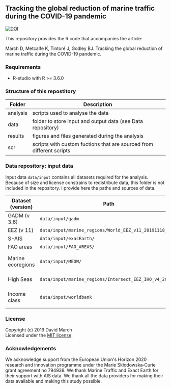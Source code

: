 ## Tracking the global reduction of marine traffic during the COVID-19 pandemic

[![DOI](https://zenodo.org/badge/280381188.svg)](https://zenodo.org/badge/latestdoi/280381188)

This repository provides the R code that accompanies the article:

March D, Metcalfe K, Tintoré J, Godley BJ. Tracking the global reduction of marine traffic during the COVID-19 pandemic.


### Requirements
* R-studio with R >= 3.6.0


### Structure of this repostitory


Folder          |  Description    
--------------- | -------------------
analysis        | scripts used to analyse the data
data            | folder to store input and output data (see Data repository)
results         | figures and files generated during the analysis
scr             | scripts with custom fuctions that are sourced from different scripts



### Data repository: input data

Input data `data/input` contains all datasets required for the analysis. Because of size and license constrains to redistribute data, this folder is not included in the repository. I provide here the paths and sources of data.

Dataset (version) |  Path                         | Description    
----------------- | ----------------------------- | --------------------- 
GADM (v 3.6)      | `data/input/gadm`             | Database of Global Administrative Areas (https://gadm.org/)
EEZ (v 11)        | `data/input/marine_regions/World_EEZ_v11_20191118_gpkg`  | Exclusive Economic Zones (https://www.marineregions.org/)
S-AIS             | `data/input/exacEarth/`       | S-AIS datasets from ExactEarth (https://www.exactearth.com/)
FAO areas         | `data/input/FAO_AREAS/`       | FAO major fishing areas (http://www.fao.org/fishery/area/search/en)
Marine ecoregions | `data/input/MEOW/`            | Marine ecoregions of the world (https://www.worldwildlife.org/publications/marine-ecoregions-of-the-world-a-bioregionalization-of-coastal-and-shelf-areas)
High Seas         | `data/input/marine_regions/Intersect_EEZ_IHO_v4_2020` | Intersection between EEZ and IHO areas (https://www.marineregions.org/)
Income class      | `data/input/worldbank`        | Income class per country by World Bank (https://datahelpdesk.worldbank.org/knowledgebase/articles/906519-world-bank-country-and-lending-groups)



### License

Copyright (c) 2019 David March  
Licensed under the [MIT license](https://github.com/dmarch/abigoos/blob/master/LICENSE).



### Acknowledgements

We acknowledge support from the European Union's Horizon 2020 research and innovation programme under the Marie Skłodowska‐Curie grant agreement no 794938. We thank Marine Traffic and Exact Earth for their support with AIS data. We thank all the data providers for making their data available and making this study possible. 
